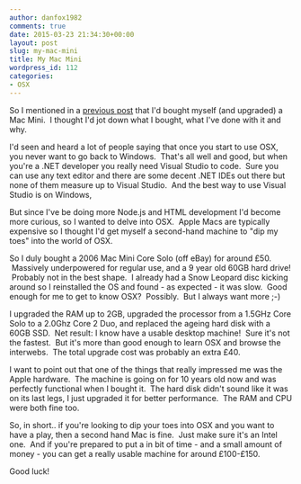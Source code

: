 ```yaml
---
author: danfox1982
comments: true
date: 2015-03-23 21:34:30+00:00
layout: post
slug: my-mac-mini
title: My Mac Mini
wordpress_id: 112
categories:
- OSX
---
```


So I mentioned in a [previous post](http://www.danfox.me/?p=109) that I'd bought myself (and upgraded) a Mac Mini.  I thought I'd jot down what I bought, what I've done with it and why.

I'd seen and heard a lot of people saying that once you start to use OSX, you never want to go back to Windows.  That's all well and good, but when you're a .NET developer you really need Visual Studio to code.  Sure you can use any text editor and there are some decent .NET IDEs out there but none of them measure up to Visual Studio.  And the best way to use Visual Studio is on Windows,

But since I've be doing more Node.js and HTML development I'd become more curious, so I wanted to delve into OSX.  Apple Macs are typically expensive so I thought I'd get myself a second-hand machine to "dip my toes" into the world of OSX.

So I duly bought a 2006 Mac Mini Core Solo (off eBay) for around £50.  Massively underpowered for regular use, and a 9 year old 60GB hard drive!  Probably not in the best shape.  I already had a Snow Leopard disc kicking around so I reinstalled the OS and found - as expected - it was slow.  Good enough for me to get to know OSX?  Possibly.  But I always want more ;-)

I upgraded the RAM up to 2GB, upgraded the processor from a 1.5GHz Core Solo to a 2.0Ghz Core 2 Duo, and replaced the ageing hard disk with a 60GB SSD.  Net result: I know have a usable desktop machine!  Sure it's not the fastest.  But it's more than good enough to learn OSX and browse the interwebs.  The total upgrade cost was probably an extra £40.

I want to point out that one of the things that really impressed me was the Apple hardware.  The machine is going on for 10 years old now and was perfectly functional when I bought it.  The hard disk didn't sound like it was on its last legs, I just upgraded it for better performance.  The RAM and CPU were both fine too.

So, in short.. if you're looking to dip your toes into OSX and you want to have a play, then a second hand Mac is fine.  Just make sure it's an Intel one.  And if you're prepared to put a in bit of time - and a small amount of money - you can get a really usable machine for around £100-£150.

Good luck!
